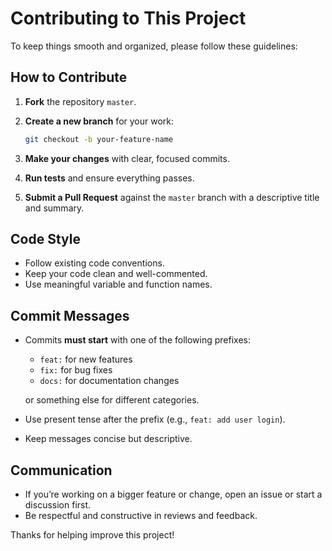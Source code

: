 # Contributing to This Project

To keep things smooth and organized, please follow these guidelines:

## How to Contribute

1. **Fork** the repository `master`.
2. **Create a new branch** for your work:
   ```bash
   git checkout -b your-feature-name
   ```

3. **Make your changes** with clear, focused commits.
4. **Run tests** and ensure everything passes.
5. **Submit a Pull Request** against the `master` branch with a descriptive title and summary.

## Code Style

* Follow existing code conventions.
* Keep your code clean and well-commented.
* Use meaningful variable and function names.

## Commit Messages

* Commits **must start** with one of the following prefixes:

  * `feat:` for new features
  * `fix:` for bug fixes
  * `docs:` for documentation changes

  or something else for different categories.

* Use present tense after the prefix (e.g., `feat: add user login`).
* Keep messages concise but descriptive.

## Communication

* If you’re working on a bigger feature or change, open an issue or start a discussion first.
* Be respectful and constructive in reviews and feedback.

Thanks for helping improve this project!
